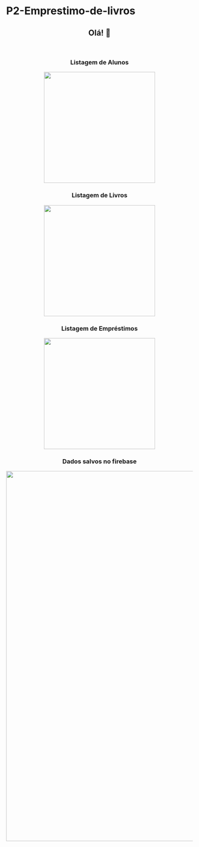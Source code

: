 # P2-Emprestimo-de-livros

<span align="center">

##  Olá! 👋 

</span>
<br/>

<span align="center">

### Listagem de Alunos<br/>

</span>
<div align="center">
<img src="https://user-images.githubusercontent.com/110948853/201541012-adee5fd4-0c6f-417f-8f2e-5fa90250e1c5.png" width="300px" /><br/>
</div>

<span align="center">

### Listagem de Livros<br/>

</span>

<div align="center">
<img src="https://user-images.githubusercontent.com/110948853/201541430-ae2f60b5-c459-4040-b9bf-756f50238d66.png" width="300px" /><br/>
</div>

<span align="center">

### Listagem de Empréstimos<br/>

</span>

<div align="center">
<img src="https://user-images.githubusercontent.com/110948853/201541479-59a52247-2956-4f90-96a8-cbf64ac2a9ba.png" width="300px" /><br/>
</div>

<span align="center">

### Dados salvos no firebase<br/>

</span>

<div align="center">
<img src="https://user-images.githubusercontent.com/110948853/201541567-9c1d8833-ba62-4b0c-a5ac-8dcebf7239d5.png" width="1000px" /><br/>
</div>







